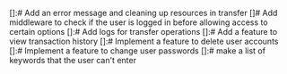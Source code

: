 []:# Add an error message and cleaning up resources in transfer
[]# Add middleware to check if the user is logged in before allowing access to certain options
[]:# Add logs for transfer operations
[]:# Add a feature to view transaction history
[]:# Implement a feature to delete user accounts
[]:# Implement a feature to change user passwords
[]:# make a list of keywords that the user can't enter
